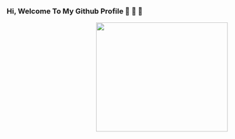 ### Hi, Welcome To My Github Profile 👋 👋 👋
<img src="https://giphy.com/embed/ozNvZioZuhQZ9YmxvX/video" align="right" width="300" height="250">


















